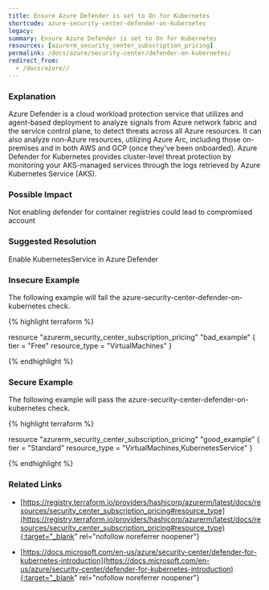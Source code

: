 ```yaml
---
title: Ensure Azure Defender is set to On for Kubernetes
shortcode: azure-security-center-defender-on-kubernetes
legacy: 
summary: Ensure Azure Defender is set to On for Kubernetes 
resources: [azurerm_security_center_subscription_pricing] 
permalink: /docs/azure/security-center/defender-on-kubernetes/
redirect_from: 
  - /docs/azure//
---
```


### Explanation

Azure Defender is a cloud workload protection service that utilizes and agent-based deployment to analyze signals from Azure network fabric and the service control plane, to detect threats across all Azure resources. It can also analyze non-Azure resources, utilizing Azure Arc, including those on-premises and in both AWS and GCP (once they've been onboarded).
			Azure Defender for Kubernetes provides cluster-level threat protection by monitoring your AKS-managed services through the logs retrieved by Azure Kubernetes Service (AKS).

### Possible Impact
Not enabling defender for container registries could lead to compromised account

### Suggested Resolution
Enable KubernetesService in Azure Defender


### Insecure Example

The following example will fail the azure-security-center-defender-on-kubernetes check.

{% highlight terraform %}

resource "azurerm_security_center_subscription_pricing" "bad_example" {
  tier          = "Free"
  resource_type = "VirtualMachines"
}

{% endhighlight %}



### Secure Example

The following example will pass the azure-security-center-defender-on-kubernetes check.

{% highlight terraform %}

resource "azurerm_security_center_subscription_pricing" "good_example" {
  tier          = "Standard"
  resource_type = "VirtualMachines,KubernetesService"
}

{% endhighlight %}



### Related Links


- [https://registry.terraform.io/providers/hashicorp/azurerm/latest/docs/resources/security_center_subscription_pricing#resource_type](https://registry.terraform.io/providers/hashicorp/azurerm/latest/docs/resources/security_center_subscription_pricing#resource_type){:target="_blank" rel="nofollow noreferrer noopener"}

- [https://docs.microsoft.com/en-us/azure/security-center/defender-for-kubernetes-introduction](https://docs.microsoft.com/en-us/azure/security-center/defender-for-kubernetes-introduction){:target="_blank" rel="nofollow noreferrer noopener"}


